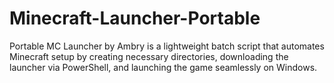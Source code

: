 # Minecraft-Launcher-Portable
Portable MC Launcher by Ambry is a lightweight batch script that automates Minecraft setup by creating necessary directories, downloading the launcher via PowerShell, and launching the game seamlessly on Windows.
